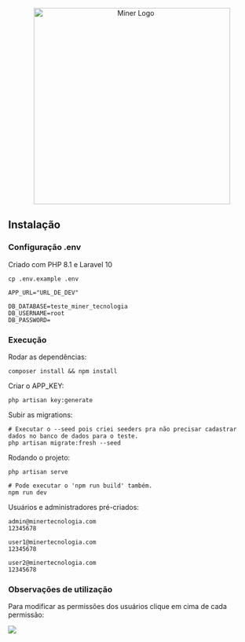 <p align="center"><a href="https://laravel.com" target="_blank"><img src="https://minertecnologia.com/wp-content/uploads/2021/11/Logo-01-1-768x323.png" width="400" alt="Miner Logo"></a></p>

## Instalação

### Configuração .env
Criado com PHP 8.1 e Laravel 10

```
cp .env.example .env
```

```
APP_URL="URL_DE_DEV"

DB_DATABASE=teste_miner_tecnologia
DB_USERNAME=root
DB_PASSWORD=
```

### Execução
Rodar as dependências:
```
composer install && npm install
```

Criar o APP_KEY:
```
php artisan key:generate
```

Subir as migrations:
```
# Executar o --seed pois criei seeders pra não precisar cadastrar dados no banco de dados para o teste.
php artisan migrate:fresh --seed
```

Rodando o projeto:
```
php artisan serve
```
```
# Pode executar o 'npm run build' também.
npm run dev
```

Usuários e administradores pré-criados:
```
admin@minertecnologia.com
12345678

user1@minertecnologia.com
12345678

user2@minertecnologia.com
12345678
```

### Observações de utilização
Para modificar as permissões dos usuários clique em cima de cada permissão:

<img src="https://i.ibb.co/drFRdJk/projeto-miner-tecnologia.png">
